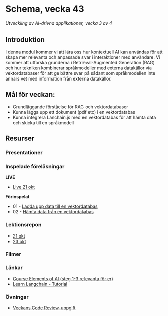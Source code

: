 # Schema, vecka 43
###### Utveckling av AI-drivna applikationer, vecka 3 av 4

## Introduktion

I denna modul kommer vi att lära oss hur kontextuell AI kan användas för att skapa mer relevanta och anpassade svar i interaktioner med användare. Vi kommer att utforska grunderna i Retrieval-Augmented Generation (RAG) och hur tekniken kombinerar språkmodeller med externa datakällor via vektordatabaser för att ge bättre svar på sådant som språkmodellen inte annars vet med information från externa datakällor.

## Mål för veckan:

* Grundläggande förståelse för RAG och vektordatabaser
* Kunna lägga upp ett dokument (pdf etc) i en vektordatabas
* Kunna integrera Lanchain.js med en vektordatabas för att hämta data och skicka till en språkmodell

## Resurser

### Presentationer


### Inspelade föreläsningar

**LIVE**

* [Live 21 okt](https://funet.sharepoint.com/:v:/s/FrontendutvecklareYH-Fe24Distans/EaqVP6WkkJVCprC3SFUByucBlUMs38ngP_9CzFVSngSn1A?e=Vbs98N&nav=eyJyZWZlcnJhbEluZm8iOnsicmVmZXJyYWxBcHAiOiJTdHJlYW1XZWJBcHAiLCJyZWZlcnJhbFZpZXciOiJTaGFyZURpYWxvZy1MaW5rIiwicmVmZXJyYWxBcHBQbGF0Zm9ybSI6IldlYiIsInJlZmVycmFsTW9kZSI6InZpZXcifX0%3D)

**Förinspelat**

* 01 - [Ladda upp data till en vektordatabas](https://vimeo.com/1128225780/47dcd5d912?share=copy&fl=sv&fe=ci)
* 02 - [Hämta data från en vektordatabas](https://vimeo.com/1128225631/057da7b355?share=copy&fl=sv&fe=ci)


### Lektionsrepon

* [21 okt](https://github.com/FE24-Utveckling-av-AI-drivna-appar/live-21-oktober)
* [23 okt](https://github.com/fu-ai-fe24/week-43-lecture-23-okt)

### Filmer


### Länkar

* [Course Elements of AI (steg 1-3 relevanta för er)](https://course.elementsofai.com/)
* [Learn Langchain - Tutorial](https://scrimba.com/learn-langchainjs-c02tv)

### Övningar 

* [Veckans Code Review-uppgift](https://gist.github.com/zocom-christoffer-wallenberg/1cf400fb158d95a16d101905f51f789c)
